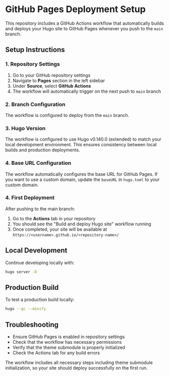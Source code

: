 # GitHub Pages Deployment Setup

This repository includes a GitHub Actions workflow that automatically builds and deploys your Hugo site to GitHub Pages whenever you push to the `main` branch.

## Setup Instructions

### 1. Repository Settings

1. Go to your GitHub repository settings
2. Navigate to **Pages** section in the left sidebar
3. Under **Source**, select **GitHub Actions**
4. The workflow will automatically trigger on the next push to `main` branch

### 2. Branch Configuration

The workflow is configured to deploy from the `main` branch.

### 3. Hugo Version

The workflow is configured to use Hugo v0.140.0 (extended) to match your local development environment. This ensures consistency between local builds and production deployments.

### 4. Base URL Configuration

The workflow automatically configures the base URL for GitHub Pages. If you want to use a custom domain, update the `baseURL` in `hugo.toml` to your custom domain.

### 4. First Deployment

After pushing to the main branch:
1. Go to the **Actions** tab in your repository
2. You should see the "Build and deploy Hugo site" workflow running
3. Once completed, your site will be available at `https://<username>.github.io/<repository-name>/`

## Local Development

Continue developing locally with:
```bash
hugo server -D
```

## Production Build

To test a production build locally:
```bash
hugo --gc --minify
```

## Troubleshooting

- Ensure GitHub Pages is enabled in repository settings
- Check that the workflow has necessary permissions
- Verify that the theme submodule is properly initialized
- Check the Actions tab for any build errors

The workflow includes all necessary steps including theme submodule initialization, so your site should deploy successfully on the first run.